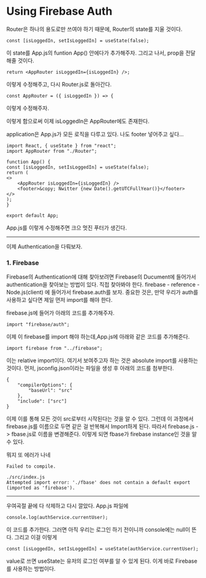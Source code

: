 # Using Firebase Auth
Router은 하나의 용도로만 쓰여야 하기 때문에, Router의 state를 지울 것이다. 

    const [isLoggedIn, setIsLoggedIn] = useState(false);

이 state를 App.js의 funtion App() 안에다가 추가해주자. 그리고 나서, prop을 전달해줄 것이다. 

    return <AppRouter isLoggedIn={isLoggedIn} />;

이렇게 수정해주고, 다시 Router.js로 돌아간다.

    const AppRouter = ({ isLoggedIn }) => {

이렇게 수정해주자. 

이렇게 함으로써 이제 isLoggedIn은 AppRouter에도 존재한다. 

application은 App.js가 모든 로직을 다루고 있다. 
나도 footer 넣어주고 싶다...

    import React, { useState } from "react";
    import AppRouter from "./Router";

    function App() {
    const [isLoggedIn, setIsLoggedIn] = useState(false);
    return (
    <>
        <AppRouter isLoggedIn={isLoggedIn} />
        <footer>&copy; Nwitter {new Date().getUTCFullYear()}</footer>
    </>
    );
    }

    export default App;

App.js를 이렇게 수정해주면 크으 멋진 푸터가 생긴다.

----
이제 Authentication을 다뤄보자. 

### 1. Firebase
Firebase의 Authentication에 대해 찾아보려면 Firebase의 Ducument에 들어가서 authentication을 찾아보는 방법이 있다. 직접 찾아봐야 한다.
firebase - reference -Node.js(client) 에 들어가서 firebase.auth를 보자.
중요한 것은, 만약 우리가 auth를 사용하고 싶다면 제일 먼저 import를 해야 한다.

firebase.js에 들어가 아래의 코드를 추가해주자.

    import "firebase/auth";

이제 이 firebase를 import 해야 하는데,App.js에 아래와 같은 코드를 추가해준다.

    import firebase from "../firebase";

이는 relative import이다. 여기서 보여주고자 하는 것은 absolute import를 사용하는 것이다. 먼저, jsconfig.json이라는 파일을 생성 후 아래의 코드를 첨부한다.

    {
        "compilerOptions": {
            "baseUrl": "src"
        },
        "include": ["src"]
    }   

이제 이를 통해 모든 것이 src로부터 시작된다는 것을 알 수 있다. 
그런데 이 과정에서 firebase.js를 이름으로 두면 같은 걸 반복해서 Import하게 된다. 따라서
firebase.js -> fbase.js로 이름을 변경해준다. 이렇게 되면 fbase가 firebase instance인 것을 알 수 있다.

뭐지 또 에러가 나네

    Failed to compile.

    ./src/index.js
    Attempted import error: './fbase' does not contain a default export (imported as 'firebase').

----
우여곡절 끝에 다 삭제하고 다시 깔았다.
App.js 파일에 

    console.log(authService.currentUser);

이 코드를 추가한다. 그러면 아직 우리는 로그인 하기 전이니까 console에는 null이 뜬다. 
그리고 이걸 이렇게

    const [isLoggedIn, setIsLoggedIn] = useState(authService.currentUser);

value로 쓰면 useState는 유저의 로그인 여부를 알 수 있게 된다. 이게 바로 Firebase를 사용하는 방법이다. 
